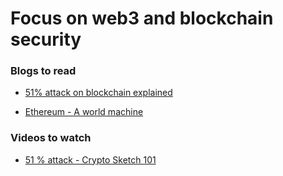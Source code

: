 # Focus on web3 and blockchain security

### Blogs to read

- [ 51% attack on blockchain explained ](https://www.investopedia.com/terms/1/51-attack.asp)

- [ Ethereum - A world machine ](https://medium.com/@reyesale/ethereum-the-world-computer-fb7b58948280)

### Videos to watch

- [ 51 % attack - Crypto Sketch 101 ](https://youtu.be/01a7HAkEK3I)

